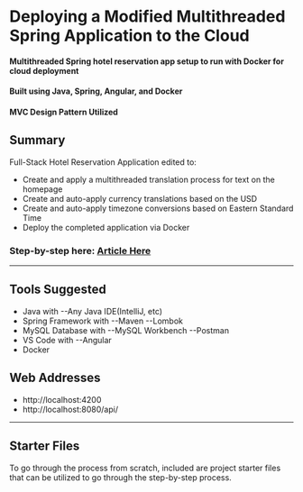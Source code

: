 # Deploying a Modified Multithreaded Spring Application to the Cloud
#### Multithreaded Spring hotel reservation app setup to run with Docker for cloud deployment
#### Built using Java, Spring, Angular, and Docker
#### MVC Design Pattern Utilized

## Summary
Full-Stack Hotel Reservation Application edited to:
- Create and apply a multithreaded translation process for text on the homepage
- Create and auto-apply currency translations based on the USD
- Create and auto-apply timezone conversions based on Eastern Standard Time
- Deploy the completed application via Docker

### Step-by-step here: [Article Here](https://medium.com/@bretmorin/ecommerce-app-b64c0484c2cf)

---

## Tools Suggested
- Java with
--Any Java IDE(IntelliJ, etc)
- Spring Framework with
--Maven --Lombok
- MySQL Database with 
--MySQL Workbench --Postman
- VS Code with 
--Angular
- Docker

## Web Addresses
- http://localhost:4200
- http://localhost:8080/api/

---

## Starter Files
To go through the process from scratch, included are project starter files that can be utilized to go 
through the step-by-step process.